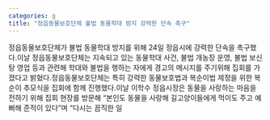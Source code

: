 ```yaml
---
categories: g
title: "정읍동물보호단체 불법 동물학대 방지 강력한 단속 촉구"
---
```

정읍동물보호단체가 불법 동물학대 방지를 위해 24일 정읍시에 강력한 단속을 촉구했다.이날 정읍동물보호단체는 지속되고 있는 동물학대 사건, 불법 개농장 운영, 불법 보신탕 영업 등과 관련해 학대와 불법을 행하는 자에게 경고의 메시지를 주기위해 집회를 가졌다고 밝혔다.정읍동물보호단체는 특히 강력한 동물보호법과 복순이법 제정을 위한 복순이 추모식을 집회에 함께 진행했다.이날 이학수 정읍시장은 동물을 사랑하는 마음을 전하기 위해 집회 현장를 방문해 “본인도 동물을 사랑해 길고양이들에게 먹이도 주고 예뻐해 준적이 있다”며 “다시는 끔직한 일